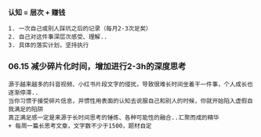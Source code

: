 
**认知 = 层次 + 赚钱**

	1. 一次自己或别人踩坑之后的记录（每月2-3次足矣）
	2. 自己对这件事深层次感受、理解..
	3. 具体的落实计划，坚持执行


### 06.15 减少碎片化时间，增加进行2-3h的深度思考

	源于越来越多的抖音视频、小红书片段文字的侵扰，导致很难长时间坐着干一件事，个人成长也逐渐停滞..
	当你习惯于接受碎片信息，并惯性用表面的认知去说服自己和别人的时候，你就开始陷入虚假自我满足的陷阱
	真正满足感一定是来源于长时间思考的锤炼、各种可能性的融合..汇聚而成的精华
	+ 每周一篇长思考文章，文字数不少于1500，题材自定

